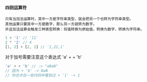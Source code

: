 #### 四则运算符
    只有当加法运算时，其中一方是字符串类型，就会把另一个也转为字符串类型。
    其他运算只要其中一方是数字，那么另一方就转为数字。
    并且加法运算会触发三种类型转换：将值转换为原始值，转换为数字，转换为字符串。
```javascript
1 + '1' // '11'
2 * '2' // 4
[1, 2] + [2, 1] // '1,22,1'
```
对于加号需要注意这个表达式 'a' + + 'b'
```javascript
'a' + + 'b' // -> "aNaN"
// 因为 + 'b' -> NaN
// 你也许在一些代码中看到过 + '1' -> 1
```